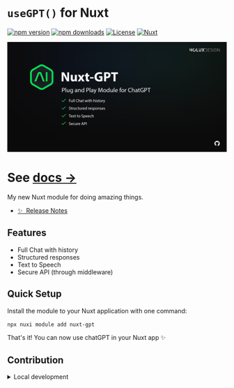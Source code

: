 <!--
Get your module up and running quickly.

Find and replace all on all files (CMD+SHIFT+F):
- Name: My Module
- Package name: nuxt-gpt
- Description: My new Nuxt module
-->

# `useGPT()` for Nuxt

[![npm version][npm-version-src]][npm-version-href]
[![npm downloads][npm-downloads-src]][npm-downloads-href]
[![License][license-src]][license-href]
[![Nuxt][nuxt-src]][nuxt-href]

[![](/docs/public/cover.png)](https://nuxt-gpt-module.vercel.app/)

# See [docs →](https://nuxt-gpt-module.vercel.app/)


My new Nuxt module for doing amazing things.

-  [✨ &nbsp;Release Notes](/CHANGELOG.md)
   <!-- - [🏀 Online playground](https://stackblitz.com/github/your-org/nuxt-gpt?file=playground%2Fapp.vue) -->
   <!-- - [📖 &nbsp;Documentation](https://example.com) -->

## Features

<!-- Highlight some of the features your module provide here -->

-  Full Chat with history
-  Structured responses
-  Text to Speech
-  Secure API (through middleware)

## Quick Setup

Install the module to your Nuxt application with one command:

```bash
npx nuxi module add nuxt-gpt
```

That's it! You can now use chatGPT in your Nuxt app ✨

## Contribution

<details>
  <summary>Local development</summary>
  
  ```bash
  # Install dependencies
  npm install
  
  # Generate type stubs
  npm run dev:prepare
  
  # Develop with the playground
  npm run dev
  
  # Build the playground
  npm run dev:build
  
  # Run ESLint
  npm run lint
  
  # Run Vitest
  npm run test
  npm run test:watch
  
  # Release new version
  npm run release
  ```

</details>

<!-- Badges -->

[npm-version-src]: https://img.shields.io/npm/v/nuxt-gpt/latest.svg?style=flat&colorA=020420&colorB=00DC82
[npm-version-href]: https://npmjs.com/package/nuxt-gpt
[npm-downloads-src]: https://img.shields.io/npm/dm/nuxt-gpt.svg?style=flat&colorA=020420&colorB=00DC82
[npm-downloads-href]: https://npm.chart.dev/nuxt-gpt
[license-src]: https://img.shields.io/npm/l/nuxt-gpt.svg?style=flat&colorA=020420&colorB=00DC82
[license-href]: https://npmjs.com/package/nuxt-gpt
[nuxt-src]: https://img.shields.io/badge/Nuxt-020420?logo=nuxt.js
[nuxt-href]: https://nuxt.com
